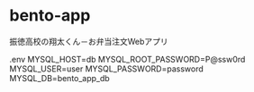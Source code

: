 # bento-app
振徳高校の翔太くん－お弁当注文Webアプリ

.env
MYSQL_HOST=db
MYSQL_ROOT_PASSWORD=P@ssw0rd
MYSQL_USER=user
MYSQL_PASSWORD=password
MYSQL_DB=bento_app_db